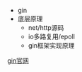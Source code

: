 - gin
- 底层原理
  - net/http源码
  - io多路复用/epoll
  - gin框架实现原理


[gin官网](https://gin-gonic.com/zh-cn/docs/quickstart/)